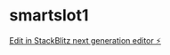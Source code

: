 # smartslot1

[Edit in StackBlitz next generation editor ⚡️](https://stackblitz.com/~/github.com/Froredion/smartslot1)
